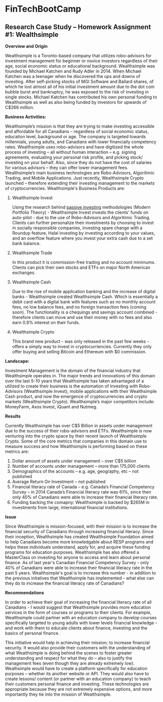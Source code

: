 # FinTechBootCamp
## **Research Case Study** – Homework Assignment #1: Wealthsimple
**Overview and Origin**

Wealthsimple is a Toronto-based company that utilizes robo-advisors for investment management for beginner or novice investors regardless of their age, social economic status or educational background. Wealthsimple was founded by Michael Katchen and Rudy Adler in 2014. When Michael Katchen was a teenager when he discovered the ups and downs of investing. After self-picking stocks of MGI Software and Ballard shares, of which he lost almost all of his initial investment amount due to the dot com bubble burst and bankruptcy, he was exposed to the risk of investing in single stocks. Michael Katchen has contributed his own personal funding to Wealthsimple as well as also being funded by investors for upwards of C$266 million.

**Business Activities:**

Wealthsimple’s mission is that they are trying to make investing accessible and affordable for all Canadians – regardless of social economic status, education level, background or age. The company is targeted towards millennials, young adults, and Canadians with lower financially competency rates. Wealthsimple uses robo-advisors and have digitized the whole process of investing – all without human interaction – e.g. signing agreements, evaluating your personal risk profile, and picking stock/ investing on your behalf. Also, since they do not have the cost of salaries for various advisors – they can offer lower management fees. Wealthsimple’s main business technologies are Robo-Advisors, Algoritimic Trading, and Mobile Applications. Just recently, Wealthsimple Crypto launched – therefore extending their investing management to the markets of cryptocurrencies. 
Wealthsimple's Business Products are:
1. Wealthsimple Invest

    Using the research behind [passive investing](https://www.wealthsimple.com/en-ca/learn/modern-portfolio-theory) methodologies (Modern Portfolio Theory) - Wealthsimple Invest invests the clients' funds on auto-pilot - due to the use of Robo-Advisors and Algoritimic Trading. Clients can further personalize their investments by choosing to invest in socially responsible companies, investing spare change with a Roundup feature, Halal investing by investing according to your values, and an overflow feature where you invest your extra cash due to a set bank balance.

2. Wealthsimple Trade

    In this product it is commission-free trading and no account minimums. Clients can pick their own stocks and ETFs on major North American exchanges.
3. Wealthsimple Cash

    Due to the rise of mobile application banking and the increase of digital banks - Wealthsimple created Wealthsimple Cash. Which is essentially a debit card with a digital bank with features such as no monthly account fees, no low balance fees, and no foreign transaction fees (coming soon). The functionality is a chequings and savings account combined - therefore clients can move and use their money with no fees and also earn 0.9% interest on their funds.
4. Wealthsimple Crypto

    This brand new product - was only released in the past few weeks - offers a simply way to invest in cryptocurriencies. Currently they only offer buying and selling Bitcoin and Ethereum with $0 commission.

 **Landscape:**

Investment Management is the domain of the financial industry that Wealthsimple operates in. The major trends and innovations of this domain over the last 5-10 years that Wealthsimple has taken advantaged of a utilized to create their business is the automation of Investing with Robo-Advisors (Wealthsimple Invest), mobile applications with their Wealthsimple Cash product, and now the emergence of cryptocurrencies and crypto markets (Wealthsimple Crypto). Wealthsimple’s major competitors include: MoneyFarm, Axos Invest, iQuant and Nutmeg.

**Results**

Currently Wealthsimple has over C$5 Billion in assets under management due to the success of their robo-advisors and ETFs. Wealthsimple is now venturing into the crypto space by their recent launch of Wealthsimple Crypto. Some of the core metrics that companies in this domain use to measure success and how Wealthsimple is performing based on these metrics are:
1. Dollar amount of assets under management – over C$5 billion
2. Number of accounts under management – more than 175,000 clients
3. Demographics of the accounts – e.g. age, geography, etc – not published
4. Average Return On Investment – not published
5. Financial literacy rate of Canada – e.g. Canada’s Financial Competency Survey – in 2014 Canada’s Financial literacy rate was 61%, since then only 40% of Canadians were able to increase their financial literacy rate.
6. Funding backing the comapny: Wealthsimple is backed by $265M in investments from large, international financial institutions.


**Issue**

Since Wealthsimple is mission-focused, with their mission is to increase the financial security of Canadians through increasing financial literacy. Since their inception, Wealthsimple has created Wealthsimple Foundation aimed to help Canadians become more knowledgable about RESP programs and helps these individuals understand, apply for, and acquire these funding programs for education purposes. Wealthsimple has also offered a MasterClass on investing for anyone to access and learn about personal finance. As of last year's Canadian Financial Competency Survey - only 40% of Canadians were able to increase their financial literacy rate in the past 5 years. Wealthsimple's goal is to increase this number - in addition to the previous initatives that Wealthsimple has implemented - what else can they do to increase the financial literacy rate of Canadians? 

**Recommendations**

In order to achieve their goal of increasing the financial literacy rate of all Canadians - I would suggest that Wealthsimple provides more education services in the form of courses or programs to their clients. For example, Wealthsimple could partner with an education company to develop courses specifically targeted to young adults with lower levels financial knowledge - and work with them to educate clients about finance, investing and the basics of personal finance.

This initiative would help in achieving their mission; to increase financial security. It would also provide their customers with the understanding of what Wealthsimple is doing behind the scenes to foster greater understanding and respect for what they do – also to justify the management fees (even though they are already extremely low). Wealhsimple would have to create a platform specifically for education purposes – whether its another website or API. They would also have to create lessons/ content (or partner with an education company) to teach their customers personal finance and investing. These technologies are appropriate because they are not extremely expensive options, and more importantly they tie into the mission of Wealthsimple.
